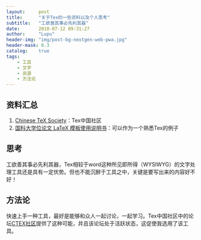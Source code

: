 ```yaml
---
layout:     post
title:      "关于Tex的一些资料以及个人思考"
subtitle:   "工欲善其事必先利其器"
date:       2018-07-12 09:31:27
author:     "Lupu"
header-img: "img/post-bg-nextgen-web-pwa.jpg"
header-mask: 0.3
catalog:    true
tags:
    - 工具
    - 文字
    - 资源
    - 方法论
---
```


## 资料汇总
1. [Chinese TeX Society](http://www.ctex.org)：Tex中国社区
1. [国科大学位论文 LaTeX 模板使用说明书](https://github.com/mohuangrui/ucasthesis/blob/master/模板使用说明.pdf)：可以作为一个熟悉Tex的例子


## 思考
工欲善其事必先利其器，Tex相较于word这种所见即所得（WYSIWYG）的文字处理工具还是具有一定优势。但也不能沉醉于工具之中，关键是要写出来的内容好不好！
## 方法论
快速上手一种工具，最好是能够和众人一起讨论，一起学习。Tex中国社区中的论坛[CTEX社区](http://bbs.ctex.org/forum.php)提供了这种可能，并且该论坛处于活跃状态，这促使我选用了该工具。

